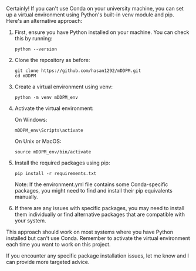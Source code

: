 Certainly! If you can't use Conda on your university machine, you can set up a virtual environment using Python's built-in venv module and pip. Here's an alternative approach:

1. First, ensure you have Python installed on your machine. You can check this by running:

   ```
   python --version
   ```

2. Clone the repository as before:

   ```
   git clone https://github.com/hasan1292/mDDPM.git
   cd mDDPM
   ```

3. Create a virtual environment using venv:

   ```
   python -m venv mDDPM_env
   ```

4. Activate the virtual environment:
   
   On Windows:
   ```
   mDDPM_env\Scripts\activate
   ```
   
   On Unix or MacOS:
   ```
   source mDDPM_env/bin/activate
   ```

5. Install the required packages using pip:

   ```
   pip install -r requirements.txt
   ```

   Note: If the environment.yml file contains some Conda-specific packages, you might need to find and install their pip equivalents manually.

6. If there are any issues with specific packages, you may need to install them individually or find alternative packages that are compatible with your system.

This approach should work on most systems where you have Python installed but can't use Conda. Remember to activate the virtual environment each time you want to work on this project.

If you encounter any specific package installation issues, let me know and I can provide more targeted advice.
